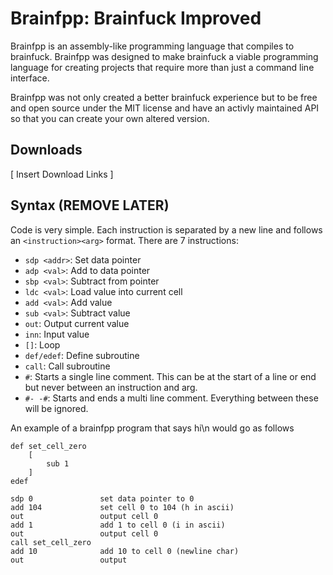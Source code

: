 # Brainfpp: Brainfuck Improved

Brainfpp is an assembly-like programming language that compiles to brainfuck. Brainfpp was
designed to make brainfuck a viable programming language for creating projects that 
require more than just a command line interface. 

Brainfpp was not only created a better brainfuck experience but to be free and open
source under the MIT license and have an activly maintained API so that you can create
your own altered version. 

## Downloads

[ Insert Download Links ]

## Syntax (REMOVE LATER)

Code is very simple. Each instruction is separated by a new line and follows an `<instruction><arg>` format. There are 7 instructions:

- `sdp <addr>`: Set data pointer
- `adp <val>`: Add to data pointer
- `sbp <val>`: Subtract from pointer
- `ldc <val>`: Load value into current cell
- `add <val>`: Add value
- `sub <val>`: Subtract value
- `out`: Output current value
- `inn`: Input value
- `[]`: Loop
- `def/edef`: Define subroutine
- `call`: Call subroutine
- `#`: Starts a single line comment. This can be at the start of a line or end but
never between an instruction and arg.
- `#- -#`: Starts and ends a multi line comment. Everything between these will be
ignored.

An example of a brainfpp program that says hi\n would go as follows

```
def set_cell_zero
    [
        sub 1
    ]
edef

sdp 0               set data pointer to 0
add 104             set cell 0 to 104 (h in ascii)
out                 output cell 0
add 1               add 1 to cell 0 (i in ascii)
out                 output cell 0
call set_cell_zero
add 10              add 10 to cell 0 (newline char)
out                 output 
```